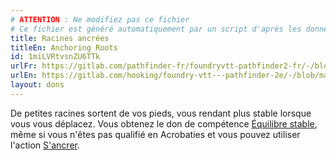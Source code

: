 ```yaml
---
# ATTENTION : Ne modifiez pas ce fichier
# Ce fichier est généré automatiquement par un script d'après les données du module Foundry VTT officiel et de sa traduction
title: Racines ancrées
titleEn: Anchoring Roots
id: 1miLVRtvsnZU6TTk
urlFr: https://gitlab.com/pathfinder-fr/foundryvtt-pathfinder2-fr/-/blob/master/data/feats/1miLVRtvsnZU6TTk.htm
urlEn: https://gitlab.com/hooking/foundry-vtt---pathfinder-2e/-/blob/master/packs/data/feats.db/anchoring-roots.json
layout: dons
---
```

De petites racines sortent de vos pieds, vous rendant plus stable lorsque vous vous déplacez. Vous obtenez le don de compétence [Équilibre stable](équilibre-stable.md), même si vous n'êtes pas qualifié en Acrobaties et vous pouvez utiliser l'action [S'ancrer](../actions/s-ancrer.md).
